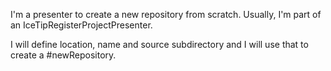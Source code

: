 I'm a presenter to create a new repository from scratch.
Usually, I'm part of an IceTipRegisterProjectPresenter.

I will define location, name and source subdirectory and I will use that to create a #newRepository.